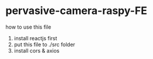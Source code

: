 # pervasive-camera-raspy-FE

how to use this file
1. install reactjs first
2. put this file to ./src folder
3. install cors & axios
